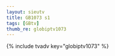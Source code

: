 ```yaml
--- 
layout: sieutv
title: GB1073 s1
tags: [GBtv]
thumb_re: globiptv1073
---
```

{% include tvadv key="globiptv1073" %} 
